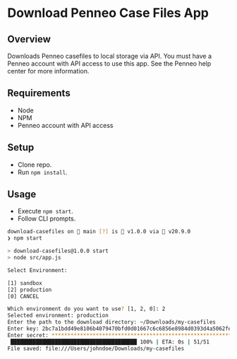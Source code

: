 # Download Penneo Case Files App

## Overview
Downloads Penneo casefiles to local storage via API. 
You must have a Penneo account with API access to use this app. See the Penneo help center for more information.

## Requirements
- Node
- NPM
- Penneo account with API access

## Setup
- Clone repo.
- Run `npm install`.

## Usage
- Execute `npm start`.
- Follow CLI prompts.
```bash
download-casefiles on  main [?] is  v1.0.0 via  v20.9.0 
❯ npm start

> download-casefiles@1.0.0 start
> node src/app.js

Select Environment:

[1] sandbox
[2] production
[0] CANCEL

Which environment do you want to use? [1, 2, 0]: 2
Selected environment: production
Enter the path to the download directory: ~/Downloads/my-casefiles
Enter key: 2bc7a1bdd49e8106b4079470bfd0d01667c6c6856e8984d0393d4a5062fe94c
Enter secret: ****************************************************************
 ████████████████████████████████████████ 100% | ETA: 0s | 51/51
File saved: file:///Users/johndoe/Downloads/my-casefiles
```
